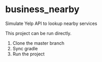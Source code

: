 # business_nearby
Simulate Yelp API to lookup nearby services

This project can be run directly.
1) Clone the master branch 
2) Sync gradle
3) Run the project
